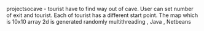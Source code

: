 projectsocave - tourist have to find way out of cave. User can set number of exit and tourist. Each of tourist has a different start
point. The map which is 10x10 array 2d is generated randomly multithreading , Java , Netbeans
